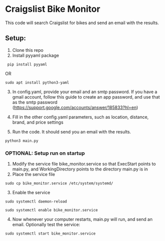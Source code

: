 # Craigslist Bike Monitor

This code will search Craigslist for bikes and send an email with the results.

## Setup:

1. Clone this repo
2. Install pyyaml package

```  pip install pyyaml  ```

OR

``` sudo apt install python3-yaml ```

3. In config.yaml, provide your email and an smtp password. If you have a gmail account, follow this guide to create an app password, and use that as the smtp password (https://support.google.com/accounts/answer/185833?hl=en)
4. Fill in the other config.yaml parameters, such as location, distance, brand, and price settings

5. Run the code. It should send you an email with the results.

``` python3 main.py ```


### OPTIONAL: Setup run on startup

1. Modify the service file bike_monitor.service so that ExecStart points to main.py, and WorkingDirectory points to the directory main.py is in
2. Place the service file

``` sudo cp bike_monitor.service /etc/system/systemd/ ```

3. Enable the service

``` sudo systemctl daemon-reload ```

``` sudo systemctl enable bike_monitor.service ```

4. Now whenever your computer restarts, main.py will run, and send an email. Optionally test the service:

``` sudo systemctl start bike_monitor.service ```
